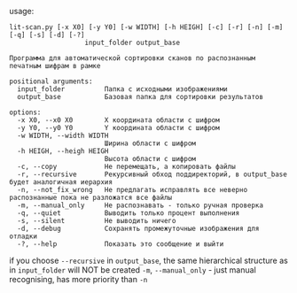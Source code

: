 usage:
```
lit-scan.py [-x X0] [-y Y0] [-w WIDTH] [-h HEIGH] [-c] [-r] [-n] [-m] [-q] [-s] [-d] [-?]
                   input_folder output_base

Программа для автоматической сортировки сканов по распознанным печатным шифрам в рамке

positional arguments:
  input_folder          Папка с исходными изображениями
  output_base           Базовая папка для сортировки результатов

options:
  -x X0, --x0 X0        X координата области с шифром
  -y Y0, --y0 Y0        Y координата области с шифром
  -w WIDTH, --width WIDTH
                        Ширина области с шифром
  -h HEIGH, --heigh HEIGH
                        Высота области с шифром
  -c, --copy            Не перемещать, а копировать файлы
  -r, --recursive       Рекурсивный обход поддиректорий, в output_base будет аналогичная иерархия
  -n, --not_fix_wrong   Не предлагать исправлять все неверно распознанные пока не разложатся все файлы
  -m, --manual_only     Не распознавать - только ручная проверка
  -q, --quiet           Выводить только процент выполнения
  -s, --silent          Не выводить ничего
  -d, --debug           Сохранять промежуточные изображения для отладки
  -?, --help            Показать это сообщение и выйти
```
if you choose `--recursive` in `output_base`, the same hierarchical structure as in `input_folder` will NOT be created
`-m`, `--manual_only` - just manual recognising, has more priority than `-n`